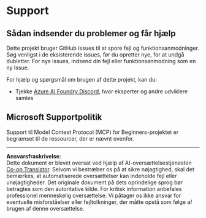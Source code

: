 <!--
CO_OP_TRANSLATOR_METADATA:
{
  "original_hash": "368870f8ab79f903ad80b6a985829516",
  "translation_date": "2025-09-18T09:03:56+00:00",
  "source_file": "SUPPORT.md",
  "language_code": "da"
}
-->
# Support

## Sådan indsender du problemer og får hjælp  

Dette projekt bruger GitHub Issues til at spore fejl og funktionsanmodninger. Søg venligst i de eksisterende 
issues, før du opretter nye, for at undgå dubletter. For nye issues, indsend din fejl eller 
funktionsanmodning som en ny Issue.

For hjælp og spørgsmål om brugen af dette projekt, kan du:
- Tjekke [Azure AI Foundry Discord](https://discord.com/invite/ByRwuEEgH4), hvor eksperter og andre udviklere samles

## Microsoft Supportpolitik  

Support til Model Context Protocol (MCP) for Beginners-projektet er begrænset til de ressourcer, der er nævnt ovenfor.

---

**Ansvarsfraskrivelse**:  
Dette dokument er blevet oversat ved hjælp af AI-oversættelsestjenesten [Co-op Translator](https://github.com/Azure/co-op-translator). Selvom vi bestræber os på at sikre nøjagtighed, skal det bemærkes, at automatiserede oversættelser kan indeholde fejl eller unøjagtigheder. Det originale dokument på dets oprindelige sprog bør betragtes som den autoritative kilde. For kritisk information anbefales professionel menneskelig oversættelse. Vi påtager os ikke ansvar for eventuelle misforståelser eller fejltolkninger, der måtte opstå som følge af brugen af denne oversættelse.